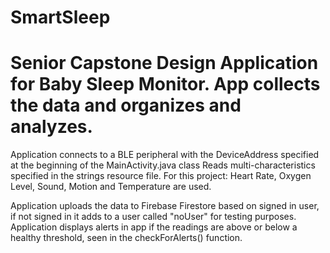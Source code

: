 # SmartSleep
Senior Capstone Design Application for Baby Sleep Monitor. App collects the data and organizes and analyzes.
===========================================

Application connects to a BLE peripheral with the DeviceAddress specified at the beginning of the MainActivity.java class
Reads multi-characteristics specified in the strings resource file.  For this project: Heart Rate, Oxygen Level, Sound, Motion and Temperature are used.

Application uploads the data to Firebase Firestore based on signed in user, if not signed in it adds to a user called "noUser" for testing purposes.
Application displays alerts in app if the readings are above or below a healthy threshold, seen in the checkForAlerts() function.
